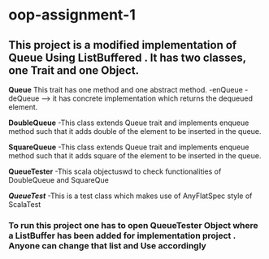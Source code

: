 # oop-assignment-1
## This project is a modified implementation of Queue Using ListBuffered . It has two classes, one Trait and one Object.

**Queue**
This trait has one method and one abstract method.
-enQueue
-deQueue --> it has concrete implementation which returns the dequeued element.

**DoubleQueue**
-This class extends Queue trait and implements enqueue method such that it adds double of the element to be inserted in the queue.

**SquareQueue**
-This class extends Queue trait and implements enqueue method such that it adds square of the element to be inserted in the queue.

**QueueTester**
-This scala objectuswd to check functionalities of DoubleQueue and SquareQue

***QueueTest***
-This is a test class which makes use of AnyFlatSpec style of ScalaTest

### To run this project one has to open QueueTester Object where a ListBuffer has been added for implementation project . Anyone can change that list and Use accordingly
